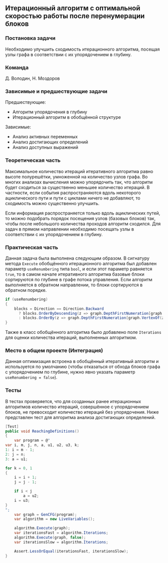## Итерационный алгоритм с оптимальной скоростью работы после перенумерации блоков

### Постановка задачи
Необходимо улучшить сходимость итерационного алгоритма, посещая узлы графа в соответствии с их упорядочением в глубину.

### Команда
Д. Володин, Н. Моздоров

### Зависимые и предшествующие задачи
Предшествующие:

- Алгоритм упорядочения в глубину
- Итерационный алгоритм в обобщённой структуре

Зависимые:

- Анализ активных переменных
- Анализ достигающих определений
- Анализ доступных выражений

### Теоретическая часть
Максимальное количество итераций итеративного алгоритма равно высоте полурешётки, умноженной на количество узлов графа. Во многих анализах вычисления можно упорядочить так, что алгоритм будет сходиться за существенно меньшее количество итераций. В частности, если события распространяются вдоль некоторого ациклического пути и пути с циклами ничего не добавляют, то сходимость можно существенно улучшить.

Если информация распространяется только вдоль ациклических путей, то можно подобрать порядок посещения узлов (базовых блоков) так, чтобы после небольшого количества проходов алгоритм сходился. Для задач в прямом направлении необходимо посещать узлы в
соответствии с их упорядочением в глубину.

### Практическая часть
Данная задача была выполнена следующим образом. В сигнатуру метода `Execute` обобщённого итерационного алгоритма был добавлен параметр `useRenumbering` типа `bool`, и если этот параметр равняется `true`, то в самом начале итеративного алгоритма базовые блоки сортируются по глубине в графе потока управления. Если алгоритм выполняется в обратном направлении, то блоки сортируются в обратном порядке.

```csharp
if (useRenumbering)
{
    blocks = Direction == Direction.Backward
      ? blocks.OrderByDescending(z => graph.DepthFirstNumeration[graph.VertexOf(z)])
      : blocks.OrderBy(z => graph.DepthFirstNumeration[graph.VertexOf(z)]);
}
```

Также в класс обобщённого алгоритма было добавлено поле `Iterations` для оценки количества итераций, выполненных алгоритмом.

### Место в общем проекте (Интеграция)
Данная оптимизация встроена в обобщённый итеративный алгоритм и используется по умолчанию (чтобы отказаться от обхода блоков графа с упорядочением по глубине, нужно явно указать параметр `useRenumbering = false`).

### Тесты
В тестах проверяется, что для созданных ранее итерационных алгоритмов количество итераций, совершённое с упорядочением блоков, не превосходит количество итераций без упорядочения. Ниже представлен тест для алгоритма анализа достигающих определений.

```csharp
[Test]
public void ReachingDefinitions()
{
    var program = @"
var i, m, j, n, a, u1, u2, u3, k;
1: i = m - 1;
2: j = n;
3: a = u1;

for k = 0, 1
{
    i = i + 1;
    j = j - 1;

    if i < j
        a = u2;
    i = u3;
}
";
    var graph = GenCFG(program);
    var algorithm = new LiveVariables();

    algorithm.Execute(graph);
    var iterationsFast = algorithm.Iterations;
    algorithm.Execute(graph, false);
    var iterationsSlow = algorithm.Iterations;

    Assert.LessOrEqual(iterationsFast, iterationsSlow);
}
```
